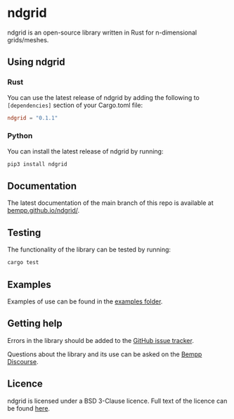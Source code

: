 # ndgrid

ndgrid is an open-source library written in Rust for n-dimensional grids/meshes.

## Using ndgrid
### Rust
You can use the latest release of ndgrid by adding the following to `[dependencies]` section of your Cargo.toml file:

```toml
ndgrid = "0.1.1"
```

### Python
You can install the latest release of ndgrid by running:

```bash
pip3 install ndgrid
```

## Documentation
The latest documentation of the main branch of this repo is available at [bempp.github.io/ndgrid/](https://bempp.github.io/ndgrid/).

## Testing
The functionality of the library can be tested by running:
```bash
cargo test
```

## Examples
Examples of use can be found in the [examples folder](examples/).

## Getting help
Errors in the library should be added to the [GitHub issue tracker](https://github.com/bempp/ndgrid/issues).

Questions about the library and its use can be asked on the [Bempp Discourse](https://bempp.discourse.group).

## Licence
ndgrid is licensed under a BSD 3-Clause licence. Full text of the licence can be found [here](LICENSE.md).
